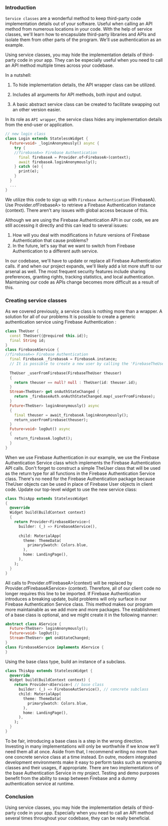 ### Introduction
`Service classes` are a wonderful method to keep third-party code implementation details out of your software. Useful when calling an API method from numerous locations in your code. With the help of service classes, we'll learn how to encapsulate third-party libraries and APIs and isolate them from other parts of the program. We'll use authentication as an example.

Using service classes, you may hide the implementation details of third-party code in your app.
They can be especially useful when you need to call an API method multiple times across your codebase.

In a nutshell:
1. To hide implementation details, the API wrapper class can be utilized.

2. Includes all arguments for API methods, both input and output.
3. A basic abstract service class can be created to facilitate swapping out an other version easier.
 
In its role as `API wrapper`, the service class hides any implementation details from the end-user or application.
```dart
// new login class
class Login extends StatelessWidget {
  Future<void> _loginAnonymously() async {
    try {
    //firebaseA=> Firebase Authentication
      final firebaseA = Provider.of<FirebaseA>(context);
      await firebaseA.loginAnonymously();
    } catch (e) {
      print(e); 
    }
  }
  ...
}
```
We utilize this code to sign up with `Firebase Authentication` (FirebaseA). Use Provider.ofFirebaseA> to retrieve a Firebase Authentication instance (context). There aren't any issues with global access because of this.

Although we are using the Firebase Authentication API in our code, we are still accessing it directly and this can lead to several issues:

1. How will you deal with modifications in future versions of Firebase Authentication that cause problems?
2. In the future, let's say that we want to switch from Firebase Authentication to a different auth service.

In our codebase, we'll have to update or replace all Firebase Authentication calls. if and when our project expands, we'll likely add a lot more stuff to our arsenal as well. The most frequent security features include sharing preferences, granting rights, tracking statistics, and local authentication. Maintaining our code as APIs change becomes more difficult as a result of this.
### Creating service classes
As we covered previously, a service class is nothing more than a wrapper. A solution for all of our problems It is possible to create a generic authentication service using Firebase Authentication :
```Dart
class TheUser {
  const TheUser({@required this.id});
  final String id;
}
class FirebaseAService {
//firebaseA=> Firebase Authentication
  final FirebaseA _firebaseA = FirebaseA.instance;
  // It is possible to create a new user by calling the 'FirebaseTheUser' private method "TheUser".
  
  TheUser _userFromFirebase(FirebaseTheUser theuser) 
  {
    return theuser == null? null : TheUser(id: theuser.id);
  }
  Stream<TheUser> get onAuthStateChanged {
    return _firebaseAuth.onAuthStateChanged.map(_userFromFirebase);
  }
  Future<TheUser> loginAnonymously() async
  {
    final theuser = await_firebaseA.loginAnonymously();
    return_userFromFirebase(theuser);
  }
  Future<void> logOut() async
  {
    return_firebaseA.logOut();
  }
}
```
When we use Firebase Authentication in our example, we use the Firebase Authentication Service class which implements the Firebase Authentication API calls. Don't forget to construct a simple TheUser class that will be used as the return type for all functions in the Firebase Authentication Service class. There's no need for the Firebase Authentication package because TheUser objects can be used in place of Firebase User objects in client code. Update our top-level widget to use the new service class:
```dart
class ThisApp extends StatelessWidget
{
  @override
  Widget build(BuildContext context) 
  {
    return Provider<FirebaseAService>(
      builder: (_) => FirebaseAService(),
      
      child: MaterialApp(
        theme: ThemeData(
          primarySwatch: Colors.blue,
        ),
        home: LandingPage(),
      ),
    );
  }
}
```
All calls to Provider.ofFirebaseA>(context) will be replaced by Provider.ofFirebaseAService> (context). Therefore, all of our client code no longer requires this line to be imported. If Firebase Authentication introduces a breaking update, build problems will only surface in our Firebase Authentication Service class. This method makes our program more maintainable as we add more and more packages. The establishment of a base class is optional, and we might create it in the following manner:
```dart
abstract class AService {
  Future<TheUser> loginAnonymously();
  Future<void> logOut();
  Stream<TheUser> get onAStateChanged;
}
class FirebaseAService implements AService {
}
```
Using the base class type, build an instance of a subclass.
```dart
class ThisApp extends StatelessWidget {
  @override
  Widget build(BuildContext context) {
    return Provider<AService>( // base class
      builder: (_) => FirebaseAutService(), // concrete subclass
      child: MaterialApp(
        theme: ThemeData(
          primarySwatch: Colors.blue,
        ),
        home: LandingPage(),
      ),
    );
  }
}
```
To be fair, introducing a base class is a step in the wrong direction. Investing in many implementations will only be worthwhile if we know we'll need them all at once. Aside from that, I recommend writing no more than one concrete service class at a time instead. En outre, modern integrated development environments make it easy to perform tasks such as renaming classes and their usages, if appropriate. There are two implementations of the base Authentication Service in my project. Testing and demo purposes benefit from the ability to swap between Firebase and a dummy authentication service at runtime.
### Conclusion
Using service classes, you may hide the implementation details of third-party code in your app. Especially when you need to call an API method several times throughout your codebase, they can be really beneficial.
